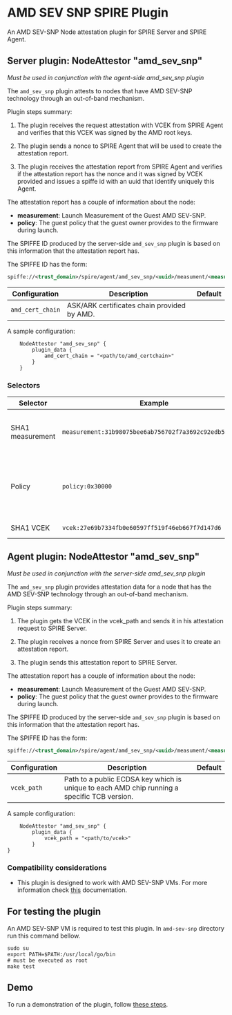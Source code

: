# AMD SEV SNP SPIRE Plugin

An AMD SEV-SNP Node attestation plugin for SPIRE Server and SPIRE Agent.

## Server plugin: NodeAttestor "amd_sev_snp"

*Must be used in conjunction with the agent-side amd_sev_snp plugin*

The `amd_sev_snp` plugin attests to nodes that have AMD SEV-SNP technology through an out-of-band mechanism.

Plugin steps summary:

1. The plugin receives the request attestation with VCEK from SPIRE Agent and verifies that this VCEK was signed by the AMD root keys.

2. The plugin sends a nonce to SPIRE Agent that will be used to create the attestation report.

3. The plugin receives the attestation report from SPIRE Agent and verifies if the attestation report has the nonce and it was signed by VCEK provided and issues a spiffe id with an uuid that identify uniquely this Agent.

The attestation report has a couple of information about the node:

* **measurement**: Launch Measurement of the Guest AMD SEV-SNP.
* **policy**: The guest policy that the guest owner provides to the firmware during launch.

The SPIFFE ID produced by the server-side `amd_sev_snp` plugin is based on this information that the attestation report has.

The SPIFFE ID has the form:

```xml
spiffe://<trust_domain>/spire/agent/amd_sev_snp/<uuid>/measument/<measurement>/policy/<policy>
```

| Configuration           | Description                                                                                                                                                                                       | Default |
|-------------------------|---------------------------------------------------------------------------------------------------------------------------------------------------------------------------------------------------|---------|
| `amd_cert_chain`         | ASK/ARK certificates chain provided by AMD. |         |  |

A sample configuration:

```hcl
    NodeAttestor "amd_sev_snp" {
        plugin_data {
            amd_cert_chain = "<path/to/amd_certchain>"
        }
    }
```

### Selectors

| Selector                    | Example                                                           | Description                                                                              |
|-----------------------------|-------------------------------------------------------------------|------------------------------------------------------------------------------------------|
|  SHA1 measurement | `measurement:31b98075bee6ab756702f7a3692c92edb5f2cc0a`                                | Launch measurement of the AMD SEV-SNP machine.                                                               |
| Policy         | `policy:0x30000`                               | The AMD SEV-SNP guest policy sent to firmware during launch.                                                                |
| SHA1 VCEK            | `vcek:27e69b7334fb0e60597ff519f46eb667f7d147d6`  | The VCEK SHA1. |

## Agent plugin: NodeAttestor "amd_sev_snp"

*Must be used in conjunction with the server-side amd_sev_snp plugin*

The `amd_sev_snp` plugin provides attestation data for a node that has the AMD SEV-SNP technology through an out-of-band mechanism.

Plugin steps summary:

1. The plugin gets the VCEK in the vcek_path and sends it in his attestation request to SPIRE Server.

2. The plugin receives a nonce from SPIRE Server and uses it to create an attestation report.

3. The plugin sends this attestation report to SPIRE Server.

The attestation report has a couple of information about the node:

* **measurement**: Launch Measurement of the Guest AMD SEV-SNP.
* **policy**: The guest policy that the guest owner provides to the firmware during launch.

The SPIFFE ID produced by the server-side `amd_sev_snp` plugin is based on this information that the attestation report has.

The SPIFFE ID has the form:

```xml
spiffe://<trust_domain>/spire/agent/amd_sev_snp/<uuid>/measument/<measurement>/policy/<policy>
```

| Configuration                    | Description                                                                          | Default                                                   |
|----------------------------------|--------------------------------------------------------------------------------------|-----------------------------------------------------------|
| `vcek_path`                      | Path to a public ECDSA key which is unique to each AMD chip running a specific TCB version.        |  |

A sample configuration:

```hcl
    NodeAttestor "amd_sev_snp" {
        plugin_data {
	        vcek_path = "<path/to/vcek>"
        }
}
```

### Compatibility considerations

+ This plugin is designed to work with AMD SEV-SNP VMs. For more information check [this](https://developer.amd.com/sev/) documentation.

## For testing the plugin

An AMD SEV-SNP VM is required to test this plugin. In `amd-sev-snp` directory run this command bellow.

```
sudo su
export PATH=$PATH:/usr/local/go/bin
# must be executed as root
make test
```

## Demo

To run a demonstration of the plugin, follow [these steps](./docs/demo.md).

